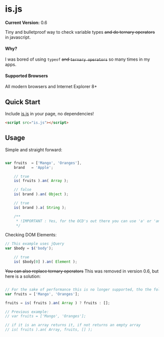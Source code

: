 # is.js

__Current Version:__ 0.6

Tiny and bulletproof way to check variable types ~~and do ternary operators~~ in javascript.


#### Why?

I was bored of using `typeof` ~~and `ternary operators`~~ so many times in my apps.


#### Supported Browsers

All modern browsers and Internet Explorer 8+


## Quick Start

Include [is.js](is.js) in your page, no dependencies!

```html
<script src="is.js"></script>
```


## Usage

Simple and straight forward:

```js

var fruits 	= ['Mango', 'Oranges'],
	brand 	= 'Apple';

	// true
	is( fruits ).an( Array );

	// false
	is( brand ).an( Object );

	// true
	is( brand ).a( String );

	/**
	 * !IMPORTANT : Yes, for the OCD's out there you can use 'a' or 'an' method, the result is the same
	 */

```


Checking DOM Elements:

```js
// This example uses jQuery
var $body = $('body');

	// true
	is( $body[0] ).an( Element );
```


~~You can also replace ternary operators~~ This was removed in version 0.6, but here is a solution:

```js

// For the sake of performance this is no longer supported, tho the following instead:
var fruits = ['Mango', 'Oranges'];

fruits = is( fruits ).an( Array ) ? fruits : [];

// Previous example:
// var fruits = ['Mango', 'Oranges'];

// if it is an array returns it, if not returns an empty array
// is( fruits ).an( Array, fruits, [] );
```
